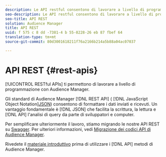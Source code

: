 ```yaml
---
description: Le API restful consentono di lavorare a livello di programmazione con Audience Manager.
seo-description: Le API restful consentono di lavorare a livello di programmazione con Audience Manager.
seo-title: API REST
solution: Audience Manager
title: API REST
uuid: f 575 c 8 dd -7381-4 b 55-8228-26 eb 87 fbef 64
translation-type: tm+mt
source-git-commit: 80d3001618211f76a2166b214a5b88a04ac07037

---
```



# API REST {#rest-apis}

[!UICONTROL RESTful APIs] ti permettono di lavorare a livello di programmazione con Audience Manager.

Gli standard di Audience Manager [!DNL REST API] ( [!DNL JavaScript Object Notation][JSON](https://www.json.org/)) consentono di formattare i dati inviati e ricevuti. Un vantaggio fondamentale è [!DNL JSON] che facilita la scrittura, la lettura e [!DNL API] l&#39;analisi di query da parte di sviluppatori e computer.

Per semplificare ulteriormente il lavoro, stiamo migrando le nostre API REST su [Swagger](https://swagger.io/solutions/api-documentation/). Per ulteriori informazioni, vedi [Migrazione dei codici API di Audience Manager](/help/using/api/api-swagger-migration.md).

Rivedete il [materiale introduttivo](../../api/rest-api-main/aam-api-getting-started.md#getting-started-with-rest-apis) prima di utilizzare i [!DNL API] metodi di Audience Manager.